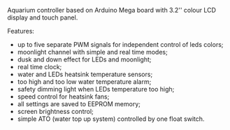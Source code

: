 Aquarium controller based on Arduino Mega board with 3.2'' colour LCD display and touch panel.

Features:
  * up to five separate PWM signals for independent control of leds colors;
  * moonlight channel with simple and real time modes;
  * dusk and down effect for LEDs and moonlight;
  * real time clock;
  * water and LEDs heatsink temperature sensors;
  * too high and too low water temperature alarm;
  * safety dimming light when LEDs temperature too high;
  * speed control for heatsink fans;
  * all settings are saved to EEPROM memory;
  * screen brightness control;
  * simple ATO (water top up system) controlled by one float switch.